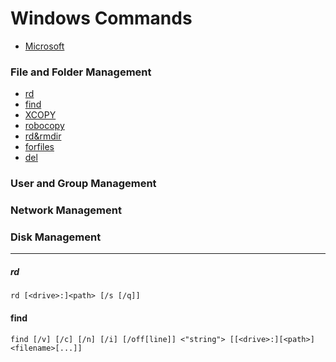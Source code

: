
# Windows Commands
- [Microsoft](https://learn.microsoft.com/en-us/windows-server/administration/windows-commands/windows-commands)

### File and Folder Management
   * [rd](####rd)
   * [find](####find)
   * [XCOPY](####XCOPY) 
   * [robocopy](####robocopy) 
   * [rd&rmdir](####rd&rmdir)
   * [forfiles](####forfiles)
   * [del](####del) 
   


### User and Group Management



### Network Management



### Disk Management



--------------------------------------------------
##### rd
```
rd [<drive>:]<path> [/s [/q]]
```

#### find
```
find [/v] [/c] [/n] [/i] [/off[line]] <"string"> [[<drive>:][<path>]<filename>[...]]
```
